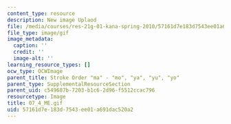 ```yaml
---
content_type: resource
description: New image Uplaod
file: /media/courses/res-21g-01-kana-spring-2010/57161d7e183d7543ee01a691dac520a2_07_4_ME.gif
file_type: image/gif
image_metadata:
  caption: ''
  credit: ''
  image-alt: ''
learning_resource_types: []
ocw_type: OCWImage
parent_title: Stroke Order "ma" - "mo", "ya", "yu", "yo"
parent_type: SupplementalResourceSection
parent_uid: c549687b-7203-b1c6-2d96-f5512ccac796
resourcetype: Image
title: 07_4_ME.gif
uid: 57161d7e-183d-7543-ee01-a691dac520a2
---
```

